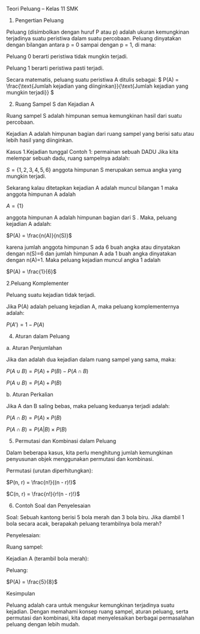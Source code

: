 Teori Peluang – Kelas 11 SMK

1. Pengertian Peluang

Peluang (disimbolkan dengan huruf P atau p) adalah ukuran kemungkinan terjadinya suatu peristiwa dalam suatu percobaan. Peluang dinyatakan dengan bilangan antara p = 0 sampai dengan p = 1, di mana:

Peluang 0 berarti peristiwa tidak mungkin terjadi.

Peluang 1 berarti peristiwa pasti terjadi.


Secara matematis, peluang suatu peristiwa A ditulis sebagai:
$
P(A) = \frac{\text{Jumlah kejadian yang diinginkan}}{\text{Jumlah kejadian yang mungkin terjadi}}
$

2. Ruang Sampel S dan Kejadian  A

Ruang sampel S adalah himpunan semua kemungkinan hasil dari suatu percobaan.

Kejadian A adalah himpunan bagian dari ruang sampel yang berisi satu atau lebih hasil yang diinginkan.

Kasus 1.Kejadian tunggal
Contoh 1: permainan sebuah DADU
Jika kita melempar sebuah dadu, ruang sampelnya adalah:

$S = \{1, 2, 3, 4, 5, 6\}$
anggota himpunan S merupakan semua angka yang  mungkin terjadi.

Sekarang kalau ditetapkan kejadian A adalah muncul bilangan 1 maka anggota himpunan A adalah

$A = \{1\}$

anggota himpunan A adalah himpunan bagian dari  S .
Maka, peluang kejadian A adalah:

$P(A) = \frac{n(A)}{n(S)}$

karena jumlah anggota himpunan S ada 6 buah angka  atau dinyatakan dengan n(S)=6 dan jumlah himpunan A ada 1 buah angka  dinyatakan dengan n(A)=1. 
Maka peluang kejadian muncul angka 1 adalah

$P(A) = \frac{1}{6}$



2.Peluang Komplementer

Peluang suatu kejadian tidak terjadi.

Jika P(A) adalah peluang kejadian A, maka peluang komplementernya adalah:




$P(A') = 1 - P(A)$

4. Aturan dalam Peluang

a. Aturan Penjumlahan

Jika  dan  adalah dua kejadian dalam ruang sampel yang sama, maka:

$P(A \cup B) = P(A) + P(B) - P(A \cap B)$

$P(A \cup B) = P(A) + P(B)$

b. Aturan Perkalian

Jika A dan B saling bebas, maka peluang keduanya terjadi adalah:


$P(A \cap B) = P(A) \times P(B)$

$P(A \cap B) = P(A|B) \times P(B)$

5. Permutasi dan Kombinasi dalam Peluang

Dalam beberapa kasus, kita perlu menghitung jumlah kemungkinan penyusunan objek menggunakan permutasi dan kombinasi.

Permutasi (urutan diperhitungkan):


$P(n, r) = \frac{n!}{(n - r)!}$

$C(n, r) = \frac{n!}{r!(n - r)!}$

6. Contoh Soal dan Penyelesaian

Soal: Sebuah kantong berisi 5 bola merah dan 3 bola biru. Jika diambil 1 bola secara acak, berapakah peluang terambilnya bola merah?

Penyelesaian:

Ruang sampel: 

Kejadian A (terambil bola merah): 

Peluang:


$P(A) = \frac{5}{8}$

Kesimpulan

Peluang adalah cara untuk mengukur kemungkinan terjadinya suatu kejadian. Dengan memahami konsep ruang sampel, aturan peluang, serta permutasi dan kombinasi, kita dapat menyelesaikan berbagai permasalahan peluang dengan lebih mudah.

